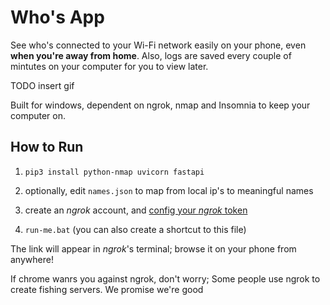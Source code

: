 # Who's App

See who's connected to your Wi-Fi network easily on your phone, even **when you're away from home**.
Also, logs are saved every couple of mintutes on your computer for you to view later.

TODO insert gif

Built for windows, dependent on ngrok, nmap and Insomnia to keep your computer on.

## How to Run

1. `pip3 install python-nmap uvicorn fastapi`

66. optionally, edit `names.json` to map from local ip's to meaningful names

2. create an *ngrok* account, and [config your *ngrok* token](https://dashboard.ngrok.com/get-started/your-authtoken)

3. `run-me.bat` (you can also create a shortcut to this file)

The link will appear in *ngrok*'s terminal; browse it on your phone from anywhere!

If chrome wanrs you against ngrok, don't worry;
Some people use ngrok to create fishing servers.
We promise we're good